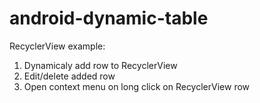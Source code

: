 # android-dynamic-table

RecyclerView example:
1) Dynamicaly add row to RecyclerView
2) Edit/delete added row
3) Open context menu on long click on RecyclerView row
